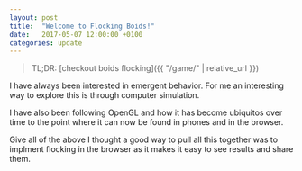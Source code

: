 ```yaml
---
layout: post
title:  "Welcome to Flocking Boids!"
date:   2017-05-07 12:00:00 +0100
categories: update
---
```

> TL;DR: [checkout boids flocking]({{ "/game/" | relative_url }})

I have always been interested in emergent behavior. For me an interesting way to explore this is through computer simulation.

I have also been following OpenGL and how it has become ubiquitos over time to the point where it can now be found in phones and in the browser.

Give all of the above I thought a good way to pull all this together was to implment flocking in the browser as it makes it easy to see results and share them.


